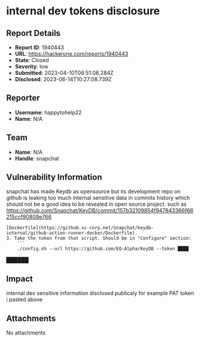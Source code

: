 # internal dev tokens disclosure

## Report Details
- **Report ID**: 1940443
- **URL**: https://hackerone.com/reports/1940443
- **State**: Closed
- **Severity**: low
- **Submitted**: 2023-04-10T08:51:08.284Z
- **Disclosed**: 2023-06-14T10:27:08.739Z

## Reporter
- **Username**: happytohelp22
- **Name**: N/A

## Team
- **Name**: N/A
- **Handle**: snapchat

## Vulnerability Information
snapchat has made Keydb as opensource but its development repo on github is leaking too much internal sensitive data in commits history which should not be a good idea to be revealed in open source project.
such as https://github.com/Snapchat/KeyDB/commit/157b32109854f947843366f66215ccf90809e766
```
[Dockerfile](https://github.sc-corp.net/Snapchat/keydb-internal/github-action-runner-docker/Dockerfile). 
3. Take the token from that script. Should be in "Configure" section: 
    ``` 
    ./config.sh --url https://github.com/EQ-Alpha/KeyDB --token ████
```
██████

## Impact

internal dev sensitive information disclosed publicaly
for example PAT token i pasted above

## Attachments
No attachments
